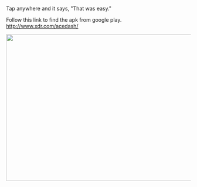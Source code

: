 Tap anywhere and it says, "That was easy."

Follow this link to find the apk from google play. http://www.xdr.com/acedash/

<img src='http://ace-thatwaseasy.googlecode.com/files/SC20120324-021710.jpg' width='640' height='400'>